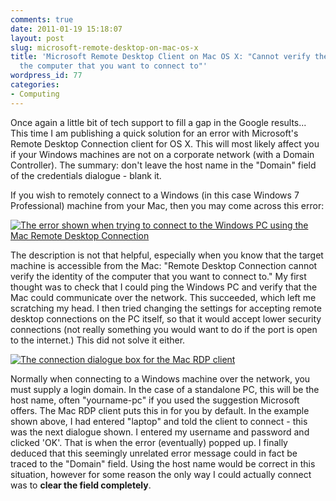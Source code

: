 ```yaml
---
comments: true
date: 2011-01-19 15:18:07
layout: post
slug: microsoft-remote-desktop-on-mac-os-x
title: 'Microsoft Remote Desktop Client on Mac OS X: "Cannot verify the identity of
  the computer that you want to connect to"'
wordpress_id: 77
categories:
- Computing
---
```


Once again a little bit of tech support to fill a gap in the Google results... This time I am publishing a quick solution for an error with Microsoft's Remote Desktop Connection client for OS X. This will most likely affect you if your Windows machines are not on a corporate network (with a Domain Controller). The summary: don't leave the host name in the "Domain" field of the credentials dialogue - blank it.

<!-- more -->

If you wish to remotely connect to a Windows (in this case Windows 7 Professional) machine from your Mac, then you may come across this error:

[![The error shown when trying to connect to the Windows PC using the Mac Remote Desktop Connection](http://jens.raaby.co.uk/wp-content/uploads/2011/01/rdc-error.png)](http://jens.raaby.co.uk/wp-content/uploads/2011/01/rdc-error.png)

The description is not that helpful, especially when you know that the target machine is accessible from the Mac: "Remote Desktop Connection cannot verify the identity of the computer that you want to connect to." My first thought was to check that I could ping the Windows PC and verify that the Mac could communicate over the network. This succeeded, which left me scratching my head. I then tried changing the settings for accepting remote desktop connections on the PC itself, so that it would accept lower security connections (not really something you would want to do if the port is open to the internet.) This did not solve it either.

[![The connection dialogue box for the Mac RDP client](http://jens.raaby.co.uk/wp-content/uploads/2011/01/rdc-connect.png)](http://jens.raaby.co.uk/wp-content/uploads/2011/01/rdc-connect.png)

Normally when connecting to a Windows machine over the network, you must supply a login domain. In the case of a standalone PC, this will be the host name, often "yourname-pc" if you used the suggestion Microsoft offers. The Mac RDP client puts this in for you by default. In the example shown above, I had entered "laptop" and told the client to connect - this was the next dialogue shown. I entered my username and password and clicked 'OK'. That is when the error (eventually) popped up. I finally deduced that this seemingly unrelated error message could in fact be traced to the "Domain" field. Using the host name would be correct in this situation, however for some reason the only way I could actually connect was to **clear the field completely**.
